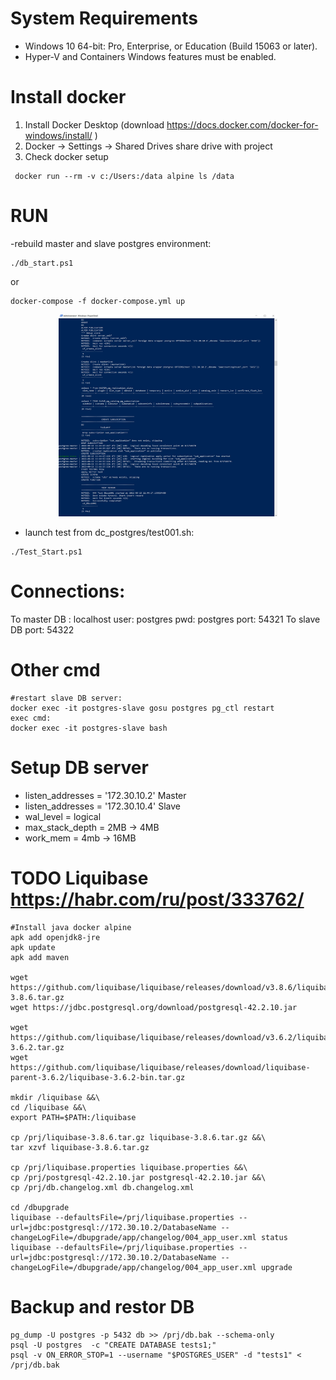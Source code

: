 # System Requirements
- Windows 10 64-bit: Pro, Enterprise, or Education (Build 15063 or later).
- Hyper-V and Containers Windows features must be enabled.
	
# Install docker 
1. Install Docker Desktop (download https://docs.docker.com/docker-for-windows/install/ )
2. Docker -> Settings -> Shared Drives   share drive with project
3. Check docker setup
```
 docker run --rm -v c:/Users:/data alpine ls /data
```
 
# RUN
-rebuild master and slave postgres environment:
```
./db_start.ps1    
```
or 
```
docker-compose -f docker-compose.yml up   
```
<p align="center">
  <img src="./doc/img/testlog.jpg" width="350" alt="accessibility text">
</p>

- launch test from dc_postgres/test001.sh:
```
./Test_Start.ps1
```

# Connections:
To master DB :
		localhost
user: 	postgres
pwd: 	postgres
port: 	54321
To slave DB
port:   54322


# Other cmd
```
#restart slave DB server:
docker exec -it postgres-slave gosu postgres pg_ctl restart
exec cmd:
docker exec -it postgres-slave bash
```

# Setup DB server
- listen_addresses = '172.30.10.2' Master
- listen_addresses = '172.30.10.4' Slave
- wal_level = logical	
- max_stack_depth = 2MB -> 4MB
- work_mem = 4mb -> 16MB

	
# TODO Liquibase https://habr.com/ru/post/333762/
```
#Install java docker alpine
apk add openjdk8-jre
apk update
apk add maven

wget https://github.com/liquibase/liquibase/releases/download/v3.8.6/liquibase-3.8.6.tar.gz
wget https://jdbc.postgresql.org/download/postgresql-42.2.10.jar

wget https://github.com/liquibase/liquibase/releases/download/v3.6.2/liquibase-3.6.2.tar.gz
wget https://github.com/liquibase/liquibase/releases/download/liquibase-parent-3.6.2/liquibase-3.6.2-bin.tar.gz

mkdir /liquibase &&\
cd /liquibase &&\
export PATH=$PATH:/liquibase 

cp /prj/liquibase-3.8.6.tar.gz liquibase-3.8.6.tar.gz &&\
tar xzvf liquibase-3.8.6.tar.gz

cp /prj/liquibase.properties liquibase.properties &&\
cp /prj/postgresql-42.2.10.jar postgresql-42.2.10.jar &&\
cp /prj/db.changelog.xml db.changelog.xml

cd /dbupgrade
liquibase --defaultsFile=/prj/liquibase.properties --url=jdbc:postgresql://172.30.10.2/DatabaseName --changeLogFile=/dbupgrade/app/changelog/004_app_user.xml status
liquibase --defaultsFile=/prj/liquibase.properties --url=jdbc:postgresql://172.30.10.2/DatabaseName --changeLogFile=/dbupgrade/app/changelog/004_app_user.xml upgrade
```

# Backup and restor DB
```
pg_dump -U postgres -p 5432 db >> /prj/db.bak --schema-only
psql -U postgres  -c "CREATE DATABASE tests1;"
psql -v ON_ERROR_STOP=1 --username "$POSTGRES_USER" -d "tests1" < /prj/db.bak
```
